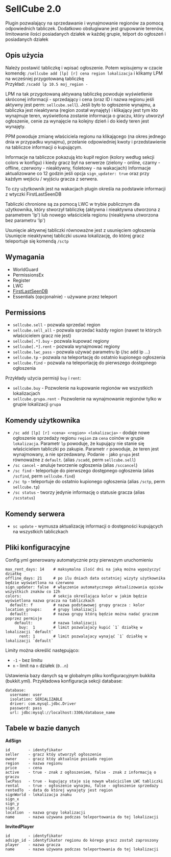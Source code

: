 SellCube 2.0
============
Plugin pozwalający na sprzedawanie i wynajmowanie regionów za pomocą odpowiednich tabliczek. Dodatkowo obsługiwane jest grupowanie terenów, limitowanie ilości posiadanych działek w każdej grupie, telport do ogłoszeń i posiadanych działek

Opis użycia
-----------
Należy postawić tabliczkę i wpisać ogłoszenie.
Potem wpisujemy w czacie komendę: `/sellcube add [lp] [r] cena region lokalizacja` i klikamy LPM na wcześniej przygotowaną tabliczkę  
Przykład: `/scadd lp 10.5 moj_region -`

LPM na tak przygotowaną aktywaną tabliczkę powoduje wyświetlenie skróconej informacji - sprzedający i cena (oraz ID i nazwa regionu jeśli aktywny jest perm: `sellcube.sell`). Jeśli było to ogłoszenie wynajmu, a tabliczka jest nieaktywna (region został wynajęty) i klikający jest tym kto wynajmuje teren, wyświetlona zostanie informacja o graczu, który utworzył ogłoszenie, cenie za wynajęcie na kolejny dzień i do kiedy teren jest wynajęty.

PPM powoduje zmianę właściciela regionu na klikającego (na okres jednego dnia w przypadku wynajmu), przelanie odpowiedniej kwoty i przedstawienie na tabliczce informacji o kupującym.

Informacje na tabliczce pokazują kto kupił region (kolory według sekcji colors w konfigu) i kiedy gracz był na serwerze (zielony - online, czarny - offline, czerwony - nieaktywny, fioletowy - na wakacjach)
Informacje aktualizowane co 12 godzin jeśli opcja `sign_updater: true` oraz przy każdym wejściu / wyjściu gracza z serwera.

To czy użytkownik jest na wakacjach plugin określa na podstawie informacji z wtyczki FirstLastSeenDB

Tabliczki chronione są za pomocą LWC w trybie publicznym dla użytkownika, który stworzył tabliczkę (aktywna i nieaktywna utworzona z parametrem 'lp') lub nowego właściciela regionu (nieaktywna utworzona bez parametru 'lp')

Usunięcie aktywnej tabliczki równoważne jest z usunięciem ogłoszenia  
Usunięcie nieaktywnej tabliczki usuwa lokalizację, do której gracz teleportuje się komendą `/sctp`

Wymagania
---------
* WorldGuard
* PermissionsEx
* Register
* LWC
* [FirstLastSeenDB](https://github.com/blue-pl/FirstLastSeenDB/downloads)
* Essentials (opcjonalnie) - używane przez teleport

Permissions
-----------
* `sellcube.sell` - pozwala sprzedać region
* `sellcube.sell_all` - pozwala sprzedać każdy region (nawet te których właścicielem gracz nie jest)
* `sellcube[.*].buy` - pozwala kupować regiony
* `sellcube[.*].rent` - pozwala wynajmować regiony
* `sellcube.lwc_pass` - pozwala używać parametru lp (/sc add lp ...)
* `sellcube.tp` - pozwala na teleportację do ostatnio kupionego ogłoszenia
* `sellcube.find` - pozwala na teleportację do pierwszego dostępnego ogłoszenia

Przykłady użycia permisji `buy` i `rent`:

* `sellcube.buy` - Pozwolenie na kupowanie regionów we wszystkich lokalizacjach
* `sellcube.grupa.rent` - Pozwolenie na wynajmowanie regionów tylko w grupie lokalizacji `grupa`

Komendy użytkownika
-------------------
* `/sc add [lp] [r] <cena> <region> <lokalizacja>` - dodaje nowe ogłoszenie sprzedaży regionu `region` za `cena` coinów w grupie `lokalizacja`. Parametr `lp` powoduje, że kupujący nie stanie się właścicielem tabliczki po zakupie. Parametr `r` powoduje, że teren jest wynajmowany, a nie sprzedawany. Podanie `-` jako `grupa` jest równoważne z `default`. (alias `/scadd`, perm `sellcube.sell`)
* `/sc cancel` - anuluje tworzenie ogłoszenia (alias `/sccancel`)
* `/sc find` - teleportuje do pierwszego dostępnego ogłoszenia (alias `/scfind`, perm `sellcube.find`)
* `/sc tp` - teleportuje do ostatnio kupionego ogłoszenia (alias `/sctp`, perm `sellcube.tp`)
* `/sc status` - tworzy jedynie informację o statusie gracza (alias `/scstatus`)

Komendy serwera
---------------
* `sc update` - wymusza aktualizację informacji o dostępności kupujących na wszystkich tabliczkach

Pliki konfiguracyjne
--------------------
Config.yml generowany automatycznie przy pierwszym uruchomieniu

    max_rent_days: 14    # maksymalna ilość dni na jaką można wypożyczyć działkę
    offline_days: 21     # po ilu dniach data ostatniej wizyty użytkownika będzie wyświetlona na czerwono
    sign_updater: false  # włączenie automatycznego aktualizowania opisów wszystkich znaków co 12h
    colors:              # sekcja określająca kolor w jakim będzie wyświetlona nazwa gracza na tabliczkach
      default: f         # nazwa podstawowej grupy gracza : kolor
    location_groups:     # grupy lokalizacji
      default:           # nazwa grupy którą będzie można nadać graczom poprzez permisje
        default:         # nazwa lokalizacji
          buy:  1        # limit pozwalajacy kupić `1` działkę w lokalizacji `default`
          rent: 1        # limit pozwalajacy wynająć `1` działkę w lokalizacji `default`

Limity można określić następująco:

* `-1` - bez limitu
* `n` - limit na `n` działek (`0..n`)

Ustawienia bazy danych są w globalnym pliku konfiguracyjnym bukkita (bukkit.yml).
Przykładowa konfiguracja sekcji database:

    database:
      username: user
      isolation: SERIALIZABLE
      driver: com.mysql.jdbc.Driver
      password: pass
      url: jdbc:mysql://localhost:3306/database_name

Tabele w bazie danych
---------------------
__AdSign__

    id        - identyfikator
    seller    - gracz któy utworzył ogłoszenie
    owner     - gracz któy aktualnie posiada region
    region    - nazwa regionu
    price     - cena
    active    - true - znak z ogłoszeniem, false - znak z informacją o graczu
    lwcPass   - true - kupujący staje się nowym właścicilem LWC tabliczki
    rental    - true - ogłoszenie wynajmu, false - ogłoszenie sprzedaży
    rentedTo  - data do której wynajęty jest region
    signWorld - lokalizacja znaku
    sign_x
    sign_y
    sign_z
    location  - nazwa grupy lokalizacji
    name      - nazwa używana podczas teleportowania do tej lokalizacji

__InvitedPlayer__

    id        - identyfikator
    adsign_id - identyfikator regionu do kórego gracz został zaproszony
    player    - nazwa gracza
    name      - nazwa używana podczas teleportowania do tej lokalizacji